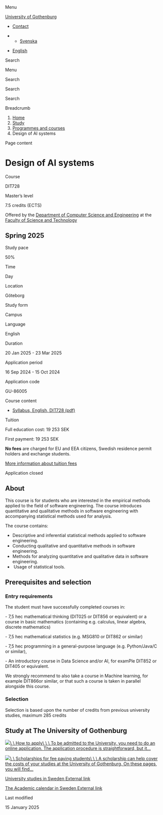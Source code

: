 Menu

[University of Gothenburg](https://www.gu.se/en)

- [Contact](https://www.gu.se/en/contact)

- - [Svenska](https://www.gu.se/studera/hitta-utbildning/design-av-ai-system-dit728)
- [English](https://www.gu.se/en/study-gothenburg/design-of-ai-systems-dit728)

Search


Menu


Search


Search

Search

Breadcrumb

1. [Home](https://www.gu.se/en)
2. [Study](https://www.gu.se/en/study-in-gothenburg)
3. [Programmes and courses](https://www.gu.se/en/study-in-gothenburg/study-options)
4. Design of AI systems


Page content

# Design of AI systems

Course


DIT728


Master’s level



7.5 credits (ECTS)




Offered by the
[Department of Computer Science and Engineering](https://www.gu.se/en/computer-science-engineering)
at the
[Faculty of Science and Technology](https://www.gu.se/en/science-and-technology)

## Spring 2025

Study pace


50%

Time


Day

Location


Göteborg

Study form


Campus

Language


English

Duration


20 Jan 2025
\- 23 Mar 2025

Application period


16 Sep 2024
\- 15 Oct 2024

Application code


GU-86005

Course content


- [Syllabus, English, DIT728 (pdf)](https://kursplaner.gu.se/pdf/kurs/en/DIT728)


Tuition


Full education cost: 19 253 SEK

First payment: 19 253 SEK

**No fees** are charged for EU and EEA citizens, Swedish residence permit holders and exchange students.

[More information about tuition fees](https://www.gu.se/en/study-in-gothenburg/apply/tuition-fees)

Application closed


## About

This course is for students who are interested in the empirical methods applied to the field of software engineering. The course introduces quantitative and qualitative methods in software engineering with accompanying statistical methods used for analysis.

The course contains:

- Descriptive and inferential statistical methods applied to software engineering.
- Conducting qualitative and quantitative methods in software engineering.
- Methods for analyzing quantitative and qualitative data in software engineering.
-  Usage of statistical tools.


## Prerequisites and selection

### Entry requirements

The student must have successfully completed courses in:

\- 7,5 hec mathematical thinking (DIT025 or DIT856 or equivalent) or a course in basic mathematics (containing e.g. calculus, linear algebra, discrete mathematics)

\- 7,5 hec mathematical statistics (e.g. MSG810 or DIT862 or similar)

\- 7,5 hec programming in a general-purpose language (e.g. Python/Java/C or similar),

\- An introductory course in Data Science and/or AI, for examPle DIT852 or DIT405 or equivalent.

We strongly recommend to also take a course in Machine learning, for example DIT866or similar, or that such a course is taken in parallel alongside this course.

### Selection

Selection is based upon the number of credits from previous university studies, maximum 285 credits

## Study at The University of Gothenburg

[![](https://www.gu.se/sites/default/files/dynamic-image/dynamic_image_2188_218/public/2020-03/cytonn-photography-ZJEKICY5EXY-unsplash.jpg?media_id=2553&width=1904&height=208)\\
\\
How to apply\\
\\
\\
To be admitted to the University, you need to do an online application. The application procedure is straightforward, but it…](https://www.gu.se/en/study-in-gothenburg/apply)

[![](https://www.gu.se/sites/default/files/dynamic-image/dynamic_image_2188_218/public/2024-01/GU-7.jpg?media_id=95188&width=1904&height=208)\\
\\
Scholarships for fee paying students\\
\\
\\
A scholarship can help cover the costs of your studies at the University of Gothenburg. On these pages, you will find…](https://www.gu.se/en/study-in-gothenburg/apply/scholarships-for-fee-paying-students)

[University studies in Sweden External link](https://www.gu.se/en/study-in-gothenburg/before-you-arrive/university-studies-in-sweden "External link")

[The Academic calendar in Sweden External link](https://www.gu.se/en/study-in-gothenburg/when-you-are-here/academic-calendar "External link")

Last modified


15 January 2025